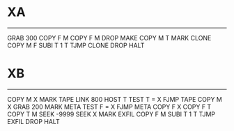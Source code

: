 # XA 
---
GRAB 300
COPY F M
COPY F M
DROP
MAKE
COPY M T
MARK CLONE
COPY M F
SUBI T 1 T
TJMP CLONE
DROP
HALT

# XB
---
COPY M X
MARK TAPE
LINK 800
HOST T
TEST T = X
FJMP TAPE
COPY M X
GRAB 200
MARK META
TEST F = X
FJMP META
COPY F X
COPY F T
COPY T M
SEEK -9999
SEEK X
MARK EXFIL
COPY F M
SUBI T 1 T
TJMP EXFIL
DROP
HALT